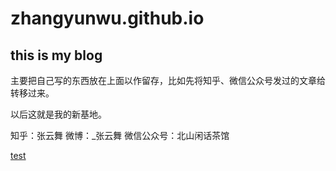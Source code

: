 # zhangyunwu.github.io
## this is my blog

主要把自己写的东西放在上面以作留存，比如先将知乎、微信公众号发过的文章给转移过来。

以后这就是我的新基地。


知乎：张云舞
微博：_张云舞
微信公众号：北山闲话茶馆

[test](http://zhangyunwu.github.io/blob/master/random_variable.pdf)